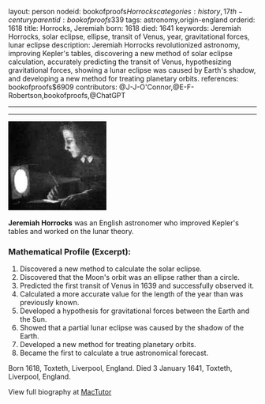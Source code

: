 layout: person
nodeid: bookofproofs$Horrocks
categories: history,17th-century
parentid: bookofproofs$339
tags: astronomy,origin-england
orderid: 1618
title: Horrocks, Jeremiah
born: 1618
died: 1641
keywords: Jeremiah Horrocks, solar eclipse, ellipse, transit of Venus, year, gravitational forces, lunar eclipse
description: Jeremiah Horrocks revolutionized astronomy, improving Kepler's tables, discovering a new method of solar eclipse calculation, accurately predicting the transit of Venus, hypothesizing gravitational forces, showing a lunar eclipse was caused by Earth's shadow, and developing a new method for treating planetary orbits.
references: bookofproofs$6909
contributors: @J-J-O'Connor,@E-F-Robertson,bookofproofs,@ChatGPT

---



---

![Horrocks.jpg](https://github.com/bookofproofs/bookofproofs.github.io/blob/main/_sources/_assets/images/portraits/Horrocks.jpg?raw=true)

**Jeremiah Horrocks** was an English astronomer who improved Kepler's tables and worked on the lunar theory.

### Mathematical Profile (Excerpt):
1. Discovered a new method to calculate the solar eclipse.
2. Discovered that the Moon's orbit was an ellipse rather than a circle.
3. Predicted the first transit of Venus in 1639 and successfully observed it.
4. Calculated a more accurate value for the length of the year than was previously known.
5. Developed a hypothesis for gravitational forces between the Earth and the Sun.
6. Showed that a partial lunar eclipse was caused by the shadow of the Earth.
7. Developed a new method for treating planetary orbits.
8. Became the first to calculate a true astronomical forecast.

Born 1618, Toxteth, Liverpool, England. Died 3 January 1641, Toxteth, Liverpool, England.

View full biography at [MacTutor](https://mathshistory.st-andrews.ac.uk/Biographies/Horrocks/)
